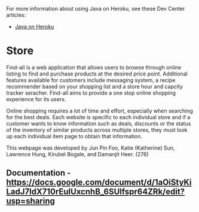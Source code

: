 
For more information about using Java on Heroku, see these Dev Center articles:

- [Java on Heroku](https://devcenter.heroku.com/categories/java)
# Store

Find-all is a web application that allows users to browse through online listing to find and purchase products at the desired price point. Additional features available for customers include messaging system, a recipe recommender based on your shopping list and a store hour and capcity tracker seracher. Find-all aims to provide a one stop online shopping experience for its users. 

Online shopping requires a lot of time and effort, especially when searching for the best deals. Each website is specific to each individual store and if a customer wants to know information such as deals, discounts or the status of the inventory of similar products across multiple stores, they must look up each individual item page to obtain that information.

This webpage was developed by Jun Pin Foo, Katie (Katherine) Sun, Lawrence Hung, Kirubel Bogale, and Damanjit Heer. (276)

## Documentation - https://docs.google.com/document/d/1aOiStyKiLadJ7ldX710rEuIUxcnhB_6SUlfspr64ZRk/edit?usp=sharing
